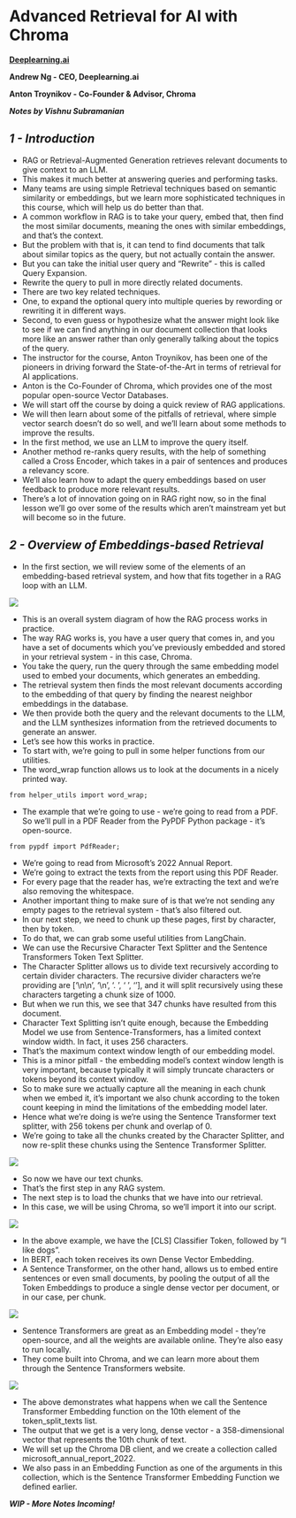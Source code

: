 # **Advanced Retrieval for AI with Chroma** 

**[Deeplearning.ai](https://www.deeplearning.ai/short-courses/advanced-retrieval-for-ai/)**

**Andrew Ng - CEO, Deeplearning.ai**

**Anton Troynikov - Co-Founder & Advisor, Chroma**

***Notes by Vishnu Subramanian***

## ***1 - Introduction***

- RAG or Retrieval-Augmented Generation retrieves relevant documents to give context to an LLM.
- This makes it much better at answering queries and performing tasks.
- Many teams are using simple Retrieval techniques based on semantic similarity or embeddings, but we learn more sophisticated techniques in this course, which will help us do better than that.
- A common workflow in RAG is to take your query, embed that, then find the most similar documents, meaning the ones with similar embeddings, and that’s the context. 
- But the problem with that is, it can tend to find documents that talk about similar topics as the query, but not actually contain the answer.
- But you can take the initial user query and “Rewrite” - this is called Query Expansion.
- Rewrite the query to pull in more directly related documents.
- There are two key related techniques.
- One, to expand the optional query into multiple queries by rewording or rewriting it in different ways.
- Second, to even guess or hypothesize what the answer might look like to see if we can find anything in our document collection that looks more like an answer rather than only generally talking about the topics of the query.
- The instructor for the course, Anton Troynikov, has been one of the pioneers in driving forward the State-of-the-Art in terms of retrieval for AI applications.
- Anton is the Co-Founder of Chroma, which provides one of the most popular open-source Vector Databases.
- We will start off the course by doing a quick review of RAG applications.
- We will then learn about some of the pitfalls of retrieval, where simple vector search doesn’t do so well, and we’ll learn about some methods to improve the results.
- In the first method, we use an LLM to improve the query itself.
- Another method re-ranks query results, with the help of something called a Cross Encoder, which takes in a pair of sentences and produces a relevancy score.
- We’ll also learn how to adapt the query embeddings based on user feedback to produce more relevant results.
- There’s a lot of innovation going on in RAG right now, so in the final lesson we’ll go over some of the results which aren’t mainstream yet but will become so in the future.

## ***2 - Overview of Embeddings-based Retrieval***

- In the first section, we will review some of the elements of an embedding-based retrieval system, and how that fits together in a RAG loop with an LLM.

<img src="https://drive.google.com/uc?export=view&id=1h7g19LMQYoAdcpPe4sR_a76BnEDMFwHm">

- This is an overall system diagram of how the RAG process works in practice.
- The way RAG works is, you have a user query that comes in, and you have a set of documents which you’ve previously embedded and stored in your retrieval system - in this case, Chroma.
- You take the query, run the query through the same embedding model used to embed your documents, which generates an embedding. 
- The retrieval system then finds the most relevant documents according to the embedding of that query by finding the nearest neighbor embeddings in the database.
- We then provide both the query and the relevant documents to the LLM, and the LLM synthesizes information from the retrieved documents to generate an answer.
- Let’s see how this works in practice.
- To start with, we’re going to pull in some helper functions from our utilities.
- The word_wrap function allows us to look at the documents in a nicely printed way.

`from helper_utils import word_wrap;`

- The example that we’re going to use - we’re going to read from a PDF. So we’ll pull in a PDF Reader from the PyPDF Python package - it’s open-source.

`from pypdf import PdfReader;`

- We’re going to read from Microsoft’s 2022 Annual Report.
- We’re going to extract the texts from the report using this PDF Reader.
- For every page that the reader has, we’re extracting the text and we’re also removing the whitespace.
- Another important thing to make sure of is that we’re not sending any empty pages to the retrieval system - that’s also filtered out.
- In our next step, we need to chunk up these pages, first by character, then by token.
- To do that, we can grab some useful utilities from LangChain.
- We can use the Recursive Character Text Splitter and the Sentence Transformers Token Text Splitter.
- The Character Splitter allows us to divide text recursively according to certain divider characters. The recursive divider characters we’re providing are [‘\n\n’, ‘\n’, ‘. ’, ‘ ’, ‘’], and it will split recursively using these characters targeting a chunk size of 1000.
- But when we run this, we see that 347 chunks have resulted from this document. 
- Character Text Splitting isn’t quite enough, because the Embedding Model we use from Sentence-Transformers, has a limited context window width. In fact, it uses 256 characters.
- That’s the maximum context window length of our embedding model.
- This is a minor pitfall - the embedding model’s context window length is very important, because typically it will simply truncate characters or tokens beyond its context window.
- So to make sure we actually capture all the meaning in each chunk when we embed it, it’s important we also chunk according to the token count keeping in mind the limitations of the embedding model later.
- Hence what we’re doing is we’re using the Sentence Transformer text splitter, with 256 tokens per chunk and overlap of 0.
- We’re going to take all the chunks created by the Character Splitter, and now re-split these chunks using the Sentence Transformer Splitter.

<img src="https://drive.google.com/uc?export=view&id=1jqdzhibSo2k_SDqdEpnFxPHaIZO108t2">

- So now we have our text chunks.
- That’s the first step in any RAG system.
- The next step is to load the chunks that we have into our retrieval.
- In this case, we will be using Chroma, so we’ll import it into our script.

<img src="https://drive.google.com/uc?export=view&id=1-0LlS9CApG57f8s5TJzYkSR4CHakgNQ4">

- In the above example, we have the [CLS] Classifier Token, followed by “I like dogs”.
- In BERT, each token receives its own Dense Vector Embedding.
- A Sentence Transformer, on the other hand, allows us to embed entire sentences or even small documents, by pooling the output of all the Token Embeddings to produce a single dense vector per document, or in our case, per chunk.

<img src="https://drive.google.com/uc?export=view&id=15TMPV1KtE5qx1MY6tB10fgPv4s--TM67">

- Sentence Transformers are great as an Embedding model - they’re open-source, and all the weights are available online. They’re also easy to run locally.
- They come built into Chroma, and we can learn more about them through the Sentence Transformers website.

<img src="https://drive.google.com/uc?export=view&id=1bUgdEy4t5Q9d89CXzl_G_QR1yQftKAMm">

- The above demonstrates what happens when we call the Sentence Transformer Embedding function on the 10th element of the token_split_texts list.
- The output that we get is a very long, dense vector - a 358-dimensional vector that represents the 10th chunk of text.
- We will set up the Chroma DB client, and we create a collection called microsoft_annual_report_2022. 
- We also pass in an Embedding Function as one of the arguments in this collection, which is the Sentence Transformer Embedding Function we defined earlier.




***WIP - More Notes Incoming!***
